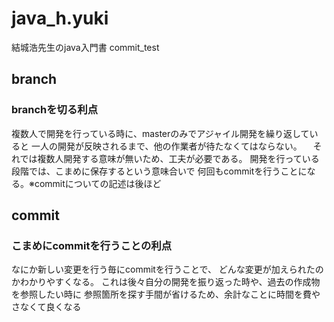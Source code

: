 # java_h.yuki
結城浩先生のjava入門書
commit_test

## branch
### branchを切る利点
複数人で開発を行っている時に、masterのみでアジャイル開発を繰り返していると
一人の開発が反映されるまで、他の作業者が待たなくてはならない。
　それでは複数人開発する意味が無いため、工夫が必要である。
開発を行っている段階では、こまめに保存するという意味合いで
何回もcommitを行うことになる。※commitについての記述は後ほど



## commit
### こまめにcommitを行うことの利点
 なにか新しい変更を行う毎にcommitを行うことで、
どんな変更が加えられたのかわかりやすくなる。
これは後々自分の開発を振り返った時や、過去の作成物を参照したい時に
参照箇所を探す手間が省けるため、余計なことに時間を費やさなくて良くなる



